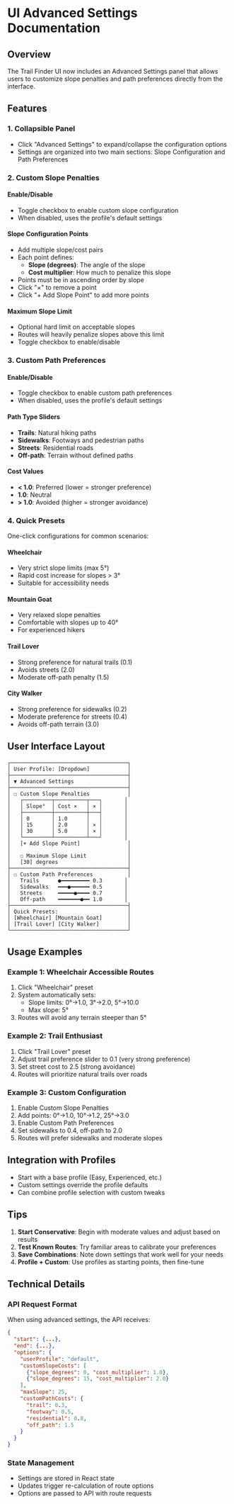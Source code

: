 # UI Advanced Settings Documentation

## Overview

The Trail Finder UI now includes an Advanced Settings panel that allows users to customize slope penalties and path preferences directly from the interface.

## Features

### 1. Collapsible Panel
- Click "Advanced Settings" to expand/collapse the configuration options
- Settings are organized into two main sections: Slope Configuration and Path Preferences

### 2. Custom Slope Penalties

#### Enable/Disable
- Toggle checkbox to enable custom slope configuration
- When disabled, uses the profile's default settings

#### Slope Configuration Points
- Add multiple slope/cost pairs
- Each point defines:
  - **Slope (degrees)**: The angle of the slope
  - **Cost multiplier**: How much to penalize this slope
- Points must be in ascending order by slope
- Click "×" to remove a point
- Click "+ Add Slope Point" to add more points

#### Maximum Slope Limit
- Optional hard limit on acceptable slopes
- Routes will heavily penalize slopes above this limit
- Toggle checkbox to enable/disable

### 3. Custom Path Preferences

#### Enable/Disable
- Toggle checkbox to enable custom path preferences
- When disabled, uses the profile's default settings

#### Path Type Sliders
- **Trails**: Natural hiking paths
- **Sidewalks**: Footways and pedestrian paths  
- **Streets**: Residential roads
- **Off-path**: Terrain without defined paths

#### Cost Values
- **< 1.0**: Preferred (lower = stronger preference)
- **1.0**: Neutral
- **> 1.0**: Avoided (higher = stronger avoidance)

### 4. Quick Presets

One-click configurations for common scenarios:

#### Wheelchair
- Very strict slope limits (max 5°)
- Rapid cost increase for slopes > 3°
- Suitable for accessibility needs

#### Mountain Goat
- Very relaxed slope penalties
- Comfortable with slopes up to 40°
- For experienced hikers

#### Trail Lover
- Strong preference for natural trails (0.1)
- Avoids streets (2.0)
- Moderate off-path penalty (1.5)

#### City Walker
- Strong preference for sidewalks (0.2)
- Moderate preference for streets (0.4)
- Avoids off-path terrain (3.0)

## User Interface Layout

```
┌─────────────────────────────────────┐
│ User Profile: [Dropdown]            │
├─────────────────────────────────────┤
│ ▼ Advanced Settings                 │
├─────────────────────────────────────┤
│ ☐ Custom Slope Penalties            │
│   ┌─────────┬──────────┬───┐       │
│   │ Slope°  │ Cost ×   │ × │       │
│   ├─────────┼──────────┼───┤       │
│   │ 0       │ 1.0      │   │       │
│   │ 15      │ 2.0      │ × │       │
│   │ 30      │ 5.0      │ × │       │
│   └─────────┴──────────┴───┘       │
│   [+ Add Slope Point]               │
│                                     │
│   ☐ Maximum Slope Limit             │
│   [30] degrees                      │
├─────────────────────────────────────┤
│ ☐ Custom Path Preferences           │
│   Trails      ●━━━━━━━━━ 0.3       │
│   Sidewalks   ━━━●━━━━━━ 0.5       │
│   Streets     ━━━━━●━━━━ 0.7       │
│   Off-path    ━━━━━━━●━━ 1.0       │
├─────────────────────────────────────┤
│ Quick Presets:                      │
│ [Wheelchair] [Mountain Goat]        │
│ [Trail Lover] [City Walker]         │
└─────────────────────────────────────┘
```

## Usage Examples

### Example 1: Wheelchair Accessible Routes
1. Click "Wheelchair" preset
2. System automatically sets:
   - Slope limits: 0°→1.0, 3°→2.0, 5°→10.0
   - Max slope: 5°
3. Routes will avoid any terrain steeper than 5°

### Example 2: Trail Enthusiast
1. Click "Trail Lover" preset
2. Adjust trail preference slider to 0.1 (very strong preference)
3. Set street cost to 2.5 (strong avoidance)
4. Routes will prioritize natural trails over roads

### Example 3: Custom Configuration
1. Enable Custom Slope Penalties
2. Add points: 0°→1.0, 10°→1.2, 25°→3.0
3. Enable Custom Path Preferences
4. Set sidewalks to 0.4, off-path to 2.0
5. Routes will prefer sidewalks and moderate slopes

## Integration with Profiles

- Start with a base profile (Easy, Experienced, etc.)
- Custom settings override the profile defaults
- Can combine profile selection with custom tweaks

## Tips

1. **Start Conservative**: Begin with moderate values and adjust based on results
2. **Test Known Routes**: Try familiar areas to calibrate your preferences
3. **Save Combinations**: Note down settings that work well for your needs
4. **Profile + Custom**: Use profiles as starting points, then fine-tune

## Technical Details

### API Request Format
When using advanced settings, the API receives:
```json
{
  "start": {...},
  "end": {...},
  "options": {
    "userProfile": "default",
    "customSlopeCosts": [
      {"slope_degrees": 0, "cost_multiplier": 1.0},
      {"slope_degrees": 15, "cost_multiplier": 2.0}
    ],
    "maxSlope": 25,
    "customPathCosts": {
      "trail": 0.3,
      "footway": 0.5,
      "residential": 0.8,
      "off_path": 1.5
    }
  }
}
```

### State Management
- Settings are stored in React state
- Updates trigger re-calculation of route options
- Options are passed to API with route requests